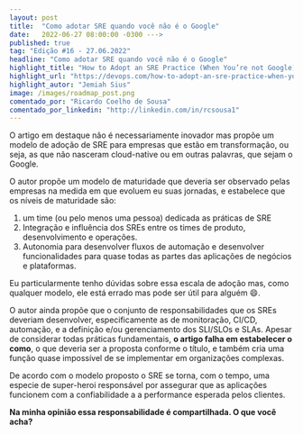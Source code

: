 ```yaml
---
layout: post 
title:  "Como adotar SRE quando você não é o Google"
date:   2022-06-27 08:00:00 -0300 --->
published: true
tag: "Edição #16 - 27.06.2022"
headline: "Como adotar SRE quando você não é o Google"
highlight_title: "How to Adopt an SRE Practice (When You’re not Google)"
highlight_url: "https://devops.com/how-to-adopt-an-sre-practice-when-youre-not-google/"
highlight_autor: "Jemiah Sius"
image: /images/roadmap_post.png
comentado_por: "Ricardo Coelho de Sousa"
comentado_por_linkedin: "http://linkedin.com/in/rcsousa1"
---
```

O artigo em destaque não é necessariamente inovador mas propõe um modelo de adoção de SRE para empresas que estão em transformação, ou seja, as que não nasceram cloud-native ou em outras palavras, que sejam o Google. 

O autor propõe um modelo de maturidade que deveria ser observado pelas empresas na medida em que evoluem eu suas jornadas, e estabelece que os níveis de maturidade são:

1. um time (ou pelo menos uma pessoa) dedicada as práticas de SRE
2. Integração e influência dos SREs entre os times de produto, desenvolvimento e operações.
3. Autonomia para desenvolver fluxos de automação e desenvolver funcionalidades para quase todas as partes das aplicações de negócios e plataformas.

Eu particularmente tenho dúvidas sobre essa escala de adoção mas, como qualquer modelo, ele está errado mas pode ser útil para alguém 😄.

O autor ainda propõe que o conjunto de responsabilidades que os SREs deveriam desenvolver, especificamente as de monitoração, CI/CD, automação, e a definição e/ou gerenciamento dos SLI/SLOs e SLAs. Apesar de considerar todas práticas fundamentais, **o artigo falha em estabelecer o como**, o que deveria ser a proposta conforme o título, e também cria uma função quase impossível de se implementar em organizações complexas. 

De acordo com o modelo proposto o SRE se torna, com o tempo, uma especie de super-heroi responsável por assegurar que as aplicações funcionem com a confiabilidade a a performance esperada pelos clientes. 

**Na minha opinião essa responsabilidade é compartilhada. O que você acha?**